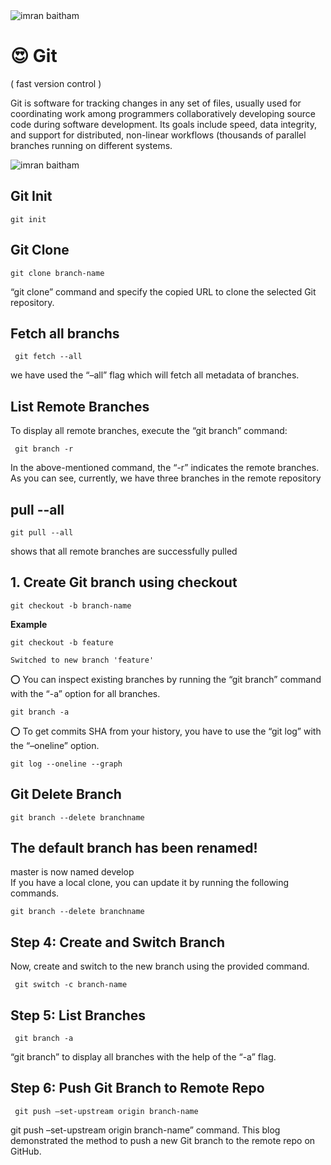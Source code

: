 <img src="https://git-scm.com/images/logo@2x.png" alt="imran baitham"/>
<h1>😍 Git</h1>
<p>( fast version control )</p>

<p>Git is software for tracking changes in any set of files, usually used for coordinating work among programmers collaboratively developing source code during software development. Its goals include speed, data integrity, and support for distributed, non-linear workflows (thousands of parallel branches running on different systems.</p>

<img src="https://devconnected.com/wp-content/uploads/2019/12/featured-10.png" alt="imran baitham"/>

<h2>Git Init</h2>    
<pre><code class="text">git init</code></pre>

<h2>Git Clone</h2>    
<pre><code class="text">git clone branch-name</code></pre>
<p>“git clone” command and specify the copied URL to clone the selected Git repository.</p>

<h2>Fetch all branchs</h2>    
<pre><code class="text"> git fetch --all</code></pre>
<p>we have used the “–all” flag which will fetch all metadata of branches.</p>

<h2>List Remote Branches</h2>    
<p>To display all remote branches, execute the “git branch” command:</p>
<pre><code class="text"> git branch -r</code></pre>
<p>In the above-mentioned command, the “-r” indicates the remote branches. As you can see, currently, we have three branches in the remote repository</p>

<h2>pull --all</h2>    
<pre><code class="text">git pull --all</code></pre>
<p>shows that all remote branches are successfully pulled</p>

<h2>1. Create Git branch using checkout</h2>    
<pre><code class="text">git checkout -b branch-name</code></pre>

<b>Example</b>

<pre><code class="text">git checkout -b feature<br/>
Switched to new branch 'feature'</code></pre>

<p>⭕️ You can inspect existing branches by running the “git branch” command with the “-a” option for all branches.</p>
<pre><code class="text">git branch -a</code></pre>

<p>⭕️ To get commits SHA from your history, you have to use the “git log” with the “–oneline” option.</p>
<pre><code class="text">git log --oneline --graph</code></pre>

<!-- ===================================================== -->

<h2>Git Delete Branch</h2>
<pre><code class="text">git branch --delete branchname</code></pre>

<h2>The default branch has been renamed!</h2>
<p>master is now named develop<br/>
If you have a local clone, you can update it by running the following commands.</p>

<pre><code class="text">git branch --delete branchname</code></pre>

<!-- ==================================================================================== -->

<h2>Step 4: Create and Switch Branch</h2>    
<p>Now, create and switch to the new branch using the provided command.</p>
<pre><code class="text"> git switch -c branch-name</code></pre>

<h2>Step 5: List Branches</h2>    
<pre><code class="text"> git branch -a</code></pre>
<p>“git branch” to display all branches with the help of the “-a” flag.</p>

<h2>Step 6: Push Git Branch to Remote Repo</h2>    
<pre><code class="text"> git push –set-upstream origin branch-name</code></pre>
<p>git push –set-upstream origin branch-name” command. This blog demonstrated the method to push a new Git branch to the remote repo on GitHub.</p>

